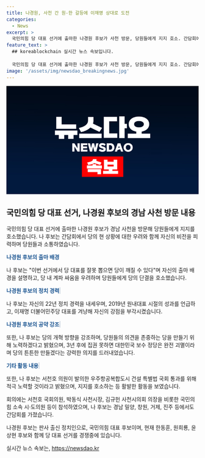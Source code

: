 ```yaml
---
title: 나경원, 사천 간 원-한 갈등에 이재명 상대로 도전
categories:
  - News
excerpt: >
  국민의힘 당 대표 선거에 출마한 나경원 후보가 사천 방문, 당원들에게 지지 호소. 간담회에서 당 상황 우려 피력하며 출마 배경 설명. 당 대표 잘못 뽑으면 당 깨질 우려, 계파 싸움으로 당 분열 막아야 강조. 2019년 원내대표 시절 성과, 당원들 의견 존중 언급, 3년 후 집권 못하면 보수 정당 괴멸 경고 등을 강조함.
feature_text: >
  ## koreablockchain 실시간 뉴스 속보입니다.

  국민의힘 당 대표 선거에 출마한 나경원 후보가 사천 방문, 당원들에게 지지 호소. 간담회에서 당 상황 우려 피력하며 출마 배경 설명. 당 대표 잘못 뽑으면 당 깨질 우려, 계파 싸움으로 당 분열 막아야 강조. 2019년 원내대표 시절 성과, 당원들 의견 존중 언급, 3년 후 집권 못하면 보수 정당 괴멸 경고 등을 강조함.
image: '/assets/img/newsdao_breakingnews.jpg'
---
```


<p><img src="/assets/img/newsdao_breakingnews.jpg" alt="koreablockchain 속보" /></p>

<h2 data-ke-size="size26">국민의힘 당 대표 선거, 나경원 후보의 경남 사천 방문 내용</h2>

<p>국민의힘 당 대표 선거에 출마한 나경원 후보가 경남 사천을 방문해 당원들에게 지지를 호소했습니다. 나 후보는 간담회에서 당의 현 상황에 대한 우려와 함께 자신의 비전을 피력하며 당원들과 소통하였습니다.</p>

<p data-ke-size="size16"><b><span style="color: #1a5490;">나경원 후보의 출마 배경</span></b><b><span style="background-color: #21538527;"><br></span></b></p>

<p>나 후보는 "이번 선거에서 당 대표를 잘못 뽑으면 당이 깨질 수 있다"며 자신의 출마 배경을 설명하고, 당 내 계파 싸움을 우려하며 당원들에게 당의 단결을 호소했습니다.</p>

<p data-ke-size="size16"><b><span style="color: #1a5490;">나경원 후보의 정치 경력</span></b><b><span style="background-color: #21538527;">&nbsp;</span></b></p>

<p>나 후보는 자신의 22년 정치 경력을 내세우며, 2019년 원내대표 시절의 성과를 언급하고, 이재명 더불어민주당 대표를 겨냥해 자신의 강점을 부각시켰습니다.</p>

<p data-ke-size="size16"><b><span style="color: #1a5490;">나경원 후보의 공약 강조</span></b><b><span style="background-color: #21538527;">&nbsp;</span></b></p>

<p>또한, 나 후보는 당의 개혁 방향을 강조하며, 당원들의 의견을 존중하는 당을 만들기 위해 노력하겠다고 밝혔으며, 3년 후에 집권 못하면 대한민국 보수 정당은 완전 괴멸이라며 당의 튼튼한 만들겠다는 강력한 의지를 드러내었습니다.</p>

<p data-ke-size="size16"><b><span style="color: #1a5490;">기타 활동 내용</span></b><b><span style="background-color: #21538527;">&nbsp;</span></b></p>

<p>또한, 나 후보는 서천호 의원이 발의한 우주항공복합도시 건설 특별법 국회 통과를 위해 적극 노력할 것이라고 밝혔으며, 지지를 호소하는 등 활발한 활동을 보였습니다.</p>

<p>회의에는 서천호 국회의원, 박동식 사천시장, 김규헌 사천시의회 의장을 비롯한 국민의힘 소속 시·도의원 등이 참석하였으며, 나 후보는 경남 밀양, 창원, 거제, 진주 등에서도 간담회를 가졌습니다.</p>

<p>나경원 후보는 판사 출신 정치인으로, 국민의힘 대표 후보이며, 현재 한동훈, 원희룡, 윤상현 후보와 함께 당 대표 선거를 경쟁중에 있습니다.</p>
실시간 뉴스 속보는, <a href="https://newsdao.kr" rel="dofollow">https://newsdao.kr</a>


